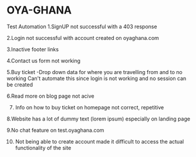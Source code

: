 # OYA-GHANA
Test Automation
1.SignUP not successful with a 403 response

2.Login not successful with account created on oyaghana.com

3.Inactive footer links

4.Contact us form not working

5.Buy ticket -Drop down data for where you are travelling from and to no working Can't automate this since login is not working and no session can be created

6.Read more on blog page not acive

7. Info on how to buy ticket on homepage not correct, repetitive

8.Website has a lot of dummy text (lorem ipsum) especially on landing page

9.No chat feature on test.oyaghana.com

10. Not being able to create account made it difficult to access the actual functionality of the site
